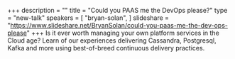 +++
description = ""
title = "Could you PAAS me the DevOps please?"
type = "new-talk"
speakers = [
        "bryan-solan",
]
slideshare = "https://www.slideshare.net/BryanSolan/could-you-paas-me-the-dev-ops-please"
+++
Is it ever worth managing your own platform services in the Cloud age? Learn of our experiences delivering Cassandra, Postgresql, Kafka and more using best-of-breed continuous delivery practices.